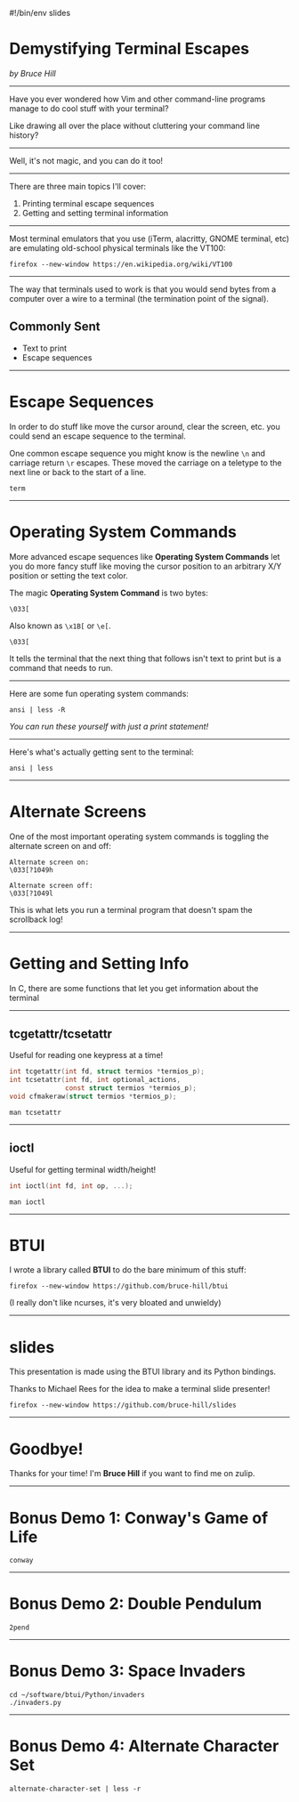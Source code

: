 #!/bin/env slides

# Demystifying Terminal Escapes

*by Bruce Hill*

--------------------------------

Have you ever wondered how Vim and other
command-line programs manage to do cool
stuff with your terminal?

Like drawing all over the place without
cluttering your command line history?

--------------------------------

Well, it's not magic, and you can do it too!

-------------------------------

There are three main topics I'll cover:

1. Printing terminal escape sequences
2. Getting and setting terminal information

-------------------------------

Most terminal emulators that you use
(iTerm, alacritty, GNOME terminal, etc)
are emulating old-school physical terminals
like the VT100:

```demo
firefox --new-window https://en.wikipedia.org/wiki/VT100
```

-------------------------------

The way that terminals used to work is that
you would send bytes from a computer over
a wire to a terminal (the termination point
of the signal).

## Commonly Sent

- Text to print
- Escape sequences

-------------------------------

# Escape Sequences

In order to do stuff like move the cursor
around, clear the screen, etc. you could
send an escape sequence to the terminal.

One common escape sequence you might know
is the newline `\n` and carriage return `\r`
escapes. These moved the carriage on a
teletype to the next line or back to the
start of a line.

```demo
term
```

-------------------------------

# Operating System Commands

More advanced escape sequences like
**Operating System Commands** let you
do more fancy stuff like moving the
cursor position to an arbitrary X/Y
position or setting the text color.

The magic **Operating System Command** is two bytes:

```
\033[
```

Also known as `\x1B[` or `\e[`.

```
\033[
```

It tells the terminal that the next
thing that follows isn't text to print
but is a command that needs to run.

-------------------------------

Here are some fun operating system commands:

```demo
ansi | less -R
```

*You can run these yourself with just a print statement!*

-------------------------------

Here's what's actually getting sent to the terminal:

```demo
ansi | less
```

-------------------------------

# Alternate Screens

One of the most important operating system commands
is toggling the alternate screen on and off:

```
Alternate screen on:
\033[?1049h

Alternate screen off:
\033[?1049l
```

This is what lets you run a terminal program
that doesn't spam the scrollback log!

-------------------------------

# Getting and Setting Info

In C, there are some functions that let you
get information about the terminal

-------------------------------

## tcgetattr/tcsetattr

Useful for reading one keypress at a time!

```c
int tcgetattr(int fd, struct termios *termios_p);
int tcsetattr(int fd, int optional_actions,
              const struct termios *termios_p);
void cfmakeraw(struct termios *termios_p);
```

```demo
man tcsetattr
```

-------------------------------

## ioctl

Useful for getting terminal width/height!

```c
int ioctl(int fd, int op, ...);
```

```demo
man ioctl
```

-------------------------------

# BTUI

I wrote a library called **BTUI**
to do the bare minimum of this stuff:

```demo
firefox --new-window https://github.com/bruce-hill/btui
```

(I really don't like ncurses, it's very bloated and unwieldy)


-------------------------------

# slides

This presentation is made using the BTUI library
and its Python bindings.

Thanks to Michael Rees for the idea
to make a terminal slide presenter!

```demo
firefox --new-window https://github.com/bruce-hill/slides
```

-------------------------------

# Goodbye!

Thanks for your time!
I'm **Bruce Hill** if you want to find me on zulip.

-------------------------------

# Bonus Demo 1: Conway's Game of Life

```demo
conway
```

-------------------------------

# Bonus Demo 2: Double Pendulum

```demo
2pend
```

-------------------------------

# Bonus Demo 3: Space Invaders

```demo
cd ~/software/btui/Python/invaders
./invaders.py
```

-------------------------------

# Bonus Demo 4: Alternate Character Set

```demo
alternate-character-set | less -r
```
